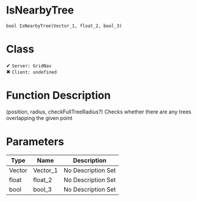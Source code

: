 # IsNearbyTree
```
bool IsNearbyTree(Vector_1, float_2, bool_3)
```
# Class
✔ `Server: GridNav`  
✖ `Client: undefined`  

# Function Description
(position, radius, checkFullTreeRadius?) Checks whether there are any trees overlapping the given point
# Parameters
Type|Name|Description
--|--|--
Vector|Vector_1|No Description Set
float|float_2|No Description Set
bool|bool_3|No Description Set
